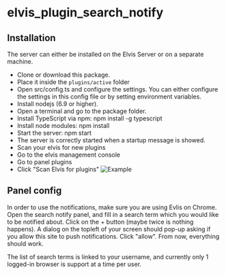 # elvis_plugin_search_notify

## Installation
The server can either be installed on the Elvis Server or on a separate machine.

- Clone or download this package.
- Place it inside the `plugins/active` folder
- Open src/config.ts and configure the settings. You can either configure the settings in this config file or by setting environment variables.
- Install nodejs (6.9 or higher).
- Open a terminal and go to the package folder.
- Install TypeScript via npm: npm install -g typescript
- Install node modules: npm install
- Start the server: npm start
- The server is correctly started when a startup message is showed.
- Scan your elvis for new plugins
 - Go to the elvis management console
 - Go to panel plugins
 - Click "Scan Elvis for plugins"
![Example](https://media.discordapp.net/attachments/588451250123833382/694874223822504026/unknown.png)

## Panel config
In order to use the notifications, make sure you are using Evlis on Chrome. Open the search notify panel, and fill in a search term which you would like to be notified about. Click on the + button (maybe twice is nothing happens). A dialog on the topleft of your screen should pop-up asking if you allow this site to push notifications. Click "allow". From now, everything should work.

The list of search terms is linked to your username, and currently only 1 logged-in browser is support at a time per user.
